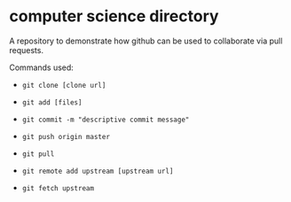# computer science directory

A repository to demonstrate how github can be used to collaborate via pull requests.

Commands used:

* `git clone [clone url]`
* `git add [files]`
* `git commit -m "descriptive commit message"`
* `git push origin master`

* `git pull`

* `git remote add upstream [upstream url]`
* `git fetch upstream`
